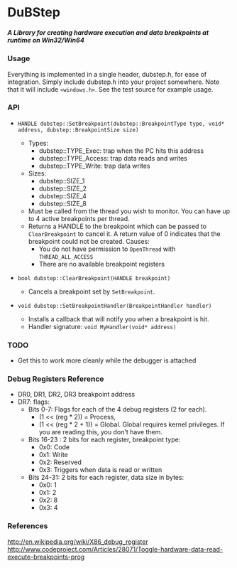 # DuBStep 
##### A Library for creating hardware execution and data breakpoints at runtime on Win32/Win64

### Usage
Everything is implemented in a single header, dubstep.h, for ease of integration.
Simply include dubstep.h into your project somewhere. Note that it will include `<windows.h>`.
See the test source for example usage.

### API

* `HANDLE dubstep::SetBreakpoint(dubstep::BreakpointType type, void* address, dubstep::BreakpointSize size)`
	* Types:
		* dubstep::TYPE_Exec:   trap when the PC hits this address
		* dubstep::TYPE_Access: trap data reads and writes
		* dubstep::TYPE_Write:  trap data writes
	* Sizes:
		* dubstep::SIZE_1
		* dubstep::SIZE_2
		* dubstep::SIZE_4
		* dubstep::SIZE_8
	* Must be called from the thread you wish to monitor. You can have up to 4 active breakpoints per thread.
	* Returns a HANDLE to the breakpoint which can be passed to `ClearBreakpoint` to cancel it. A return value of 0 indicates that the breakpoint could not be created. Causes:
		* You do not have permission to `OpenThread` with `THREAD_ALL_ACCESS`
		* There are no available breakpoint registers
	
* `bool dubstep::ClearBreakpoint(HANDLE breakpoint)`
	* Cancels a breakpoint set by `SetBreakpoint`.

* `void dubstep::SetBreakpointHandler(BreakpointHandler handler)`
	* Installs a callback that will notify you when a breakpoint is hit.
	* Handler signature: `void MyHandler(void* address)`

### TODO
* Get this to work more cleanly while the debugger is attached

### Debug Registers Reference
* DR0, DR1, DR2, DR3 breakpoint address
* DR7: flags:
	* Bits 0-7: Flags for each of the 4 debug registers (2 for each). 
		* (1 << (reg * 2)) = Process, 
		* (1 << (reg * 2 + 1)) = Global. Global requires kernel privileges. If you are reading this, you don't have them.
	* Bits 16-23 :  2 bits for each register, breakpoint type:
		* 0x0: Code
		* 0x1: Write
		* 0x2: Reserved
		* 0x3: Triggers when data is read or written
	* Bits 24-31: 2 bits for each register, data size in bytes:
		* 0x0: 1
		* 0x1: 2
		* 0x2: 8
		* 0x3: 4

### References
http://en.wikipedia.org/wiki/X86_debug_register
http://www.codeproject.com/Articles/28071/Toggle-hardware-data-read-execute-breakpoints-prog
